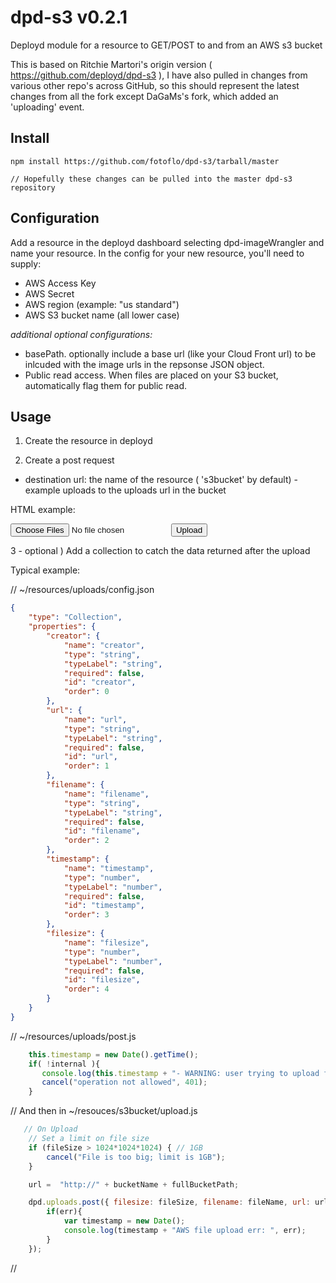 # dpd-s3 v0.2.1

Deployd module for a resource to GET/POST to and from an AWS s3 bucket

This is based on Ritchie Martori's origin version ( https://github.com/deployd/dpd-s3 ), I have also pulled in changes from various other repo's across GitHub, so this should represent the latest changes from all the fork except DaGaMs's fork, which added an 'uploading' event.

## Install

	npm install https://github.com/fotoflo/dpd-s3/tarball/master
	
	// Hopefully these changes can be pulled into the master dpd-s3 repository
	
## Configuration

Add a resource in the deployd dashboard selecting dpd-imageWrangler and name your resource. In the config for your new resource, you'll need to supply:

-	AWS Access Key
- 	AWS Secret
-	AWS region (example: "us standard")
-	AWS S3 bucket name (all lower case)

*additional optional configurations:*

-	basePath.  optionally include a base url (like your Cloud Front url) to be inlcuded with the image urls in the repsonse JSON object.
-	Public read access. When files are placed on your S3 bucket, automatically flag them for public read.

## Usage

1) Create the resource in deployd

2) Create a post request
 - destination url: the name of the resource ( 's3bucket' by default) - example uploads to the uploads url in the bucket

HTML example:
			 <form action="http://myapp.com/s3bucket/uploads" enctype="multipart/form-data" method="post">
                  <input type="file" name="upload" multiple="multiple" />
                  <button type="submit">Upload</button>
              </form>


3 - optional ) Add a collection to catch the data returned after the upload 

Typical example:

// 	~/resources/uploads/config.json
```json
{
	"type": "Collection",
	"properties": {
		"creator": {
			"name": "creator",
			"type": "string",
			"typeLabel": "string",
			"required": false,
			"id": "creator",
			"order": 0
		},
		"url": {
			"name": "url",
			"type": "string",
			"typeLabel": "string",
			"required": false,
			"id": "url",
			"order": 1
		},
		"filename": {
			"name": "filename",
			"type": "string",
			"typeLabel": "string",
			"required": false,
			"id": "filename",
			"order": 2
		},
		"timestamp": {
			"name": "timestamp",
			"type": "number",
			"typeLabel": "number",
			"required": false,
			"id": "timestamp",
			"order": 3
		},
		"filesize": {
			"name": "filesize",
			"type": "number",
			"typeLabel": "number",
			"required": false,
			"id": "filesize",
			"order": 4
		}
	}
}
```

// ~/resources/uploads/post.js
```javascript
    this.timestamp = new Date().getTime();
    if( !internal ){
       console.log(this.timestamp + "- WARNING: user trying to upload files in unauthorized fashion.") ;
       cancel("operation not allowed", 401);
    }
```

// And then in ~/resouces/s3bucket/upload.js
```javascript
   // On Upload
    // Set a limit on file size
    if (fileSize > 1024*1024*1024) { // 1GB
        cancel("File is too big; limit is 1GB");
    }

	url =  "http://" + bucketName + fullBucketPath;

	dpd.uploads.post({ filesize: fileSize, filename: fileName, url: url, creator: me.id }, function(request, err) {
	    if(err){
	    	var timestamp = new Date();
	    	console.log(timestamp + "AWS file upload err: ", err);
	    }
	});
```
//    
